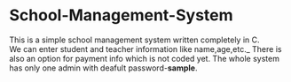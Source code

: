 # School-Management-System
This is a simple school management system written completely in C.</br>
We can enter student and teacher information like name,age,etc._
There is also an option for payment info which is not coded yet.
The whole system has only one admin with deafult password-**sample**.
